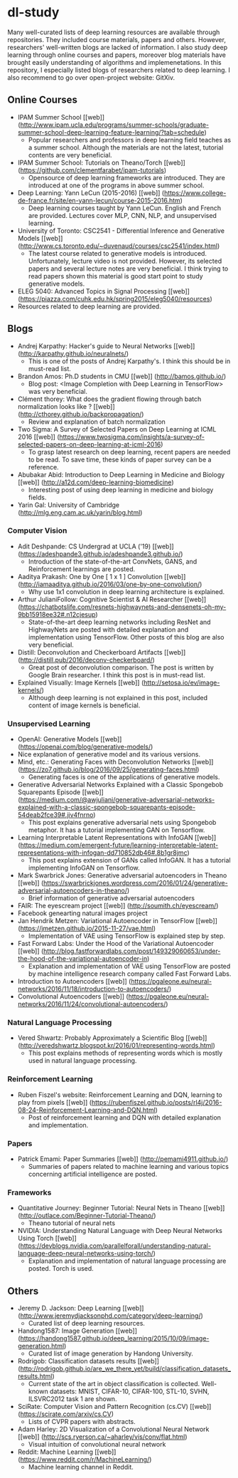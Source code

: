 # dl-study
Many well-curated lists of deep learning resources are available through repositories. They included course materials, papers and others. However, researchers' well-written blogs are lacked of information. I also study deep learning through online courses and papers, moreover blog materials have brought easily understanding of algorithms and implemenetations. In this repository, I especially listed blogs of researchers related to deep learning. I also recommend to go over open-project website: GitXiv.

## Online Courses
* IPAM Summer School [[web]]
(http://www.ipam.ucla.edu/programs/summer-schools/graduate-summer-school-deep-learning-feature-learning/?tab=schedule)
  * Popular researchers and professors in deep learning field teaches as a summer school. Although the materials are not the latest, tutorial contents are very beneficial.
* IPAM Summer School: Tutorials on Theano/Torch [[web]]
(https://github.com/clementfarabet/ipam-tutorials)
  * Opensource of deep learning frameworks are introduced. They are introduced at one of the programs in above summer school.
* Deep Learning: Yann LeCun (2015-2016) [[web]]
(https://www.college-de-france.fr/site/en-yann-lecun/course-2015-2016.htm)
  * Deep learning courses taught by Yann LeCun. English and French are provided. Lectures cover MLP, CNN, NLP, and unsupervised learning.
* University of Toronto: CSC2541 - Differential Inference and Generative Models [[web]]
(http://www.cs.toronto.edu/~duvenaud/courses/csc2541/index.html)
  * The latest course related to generative models is introduced. Unfortunately, lecture video is not provided. However, its selected papers and several lecture notes are very beneficial. I think trying to read papers shown this material is good start point to study generative models.
* ELEG 5040: Advanced Topics in Signal Processing [[web]]
(https://piazza.com/cuhk.edu.hk/spring2015/eleg5040/resources)
 * Resources related to deep learning are provided.

## Blogs
* Andrej Karpathy: Hacker's guide to Neural Networks [[web]]
(http://karpathy.github.io/neuralnets/)
  * This is one of the posts of Andrej Karpathy's. I think this should be in must-read list.
* Brandon Amos: Ph.D students in CMU [[web]]
(http://bamos.github.io/)
  * Blog post: \<Image Completion with Deep Learning in TensorFlow\> was very beneficial.
* Clément thorey: What does the gradient flowing through batch normalization looks like ? [[web]]
(http://cthorey.github.io/backpropagation/)
  * Review and explanation of batch normalization
* Two Sigma: A Survey of Selected Papers on Deep Learning at ICML 2016 [[web]]
(https://www.twosigma.com/insights/a-survey-of-selected-papers-on-deep-learning-at-icml-2016)
  * To grasp latest research on deep learning, recent papers are needed to be read. To save time, these kinds of paper survey can be a reference.
* Abubakar Abid: Introduction to Deep Learning in Medicine and Biology [[web]]
(http://a12d.com/deep-learning-biomedicine)
  * Interesting post of using deep learning in medicine and biology fields.
* Yarin Gal: University of Cambridge
(http://mlg.eng.cam.ac.uk/yarin/blog.html)

### Computer Vision
* Adit Deshpande: CS Undergrad at UCLA ('19) [[web]]
(https://adeshpande3.github.io/adeshpande3.github.io/)
  * Introduction of the state-of-the-art ConvNets, GANS, and Reinforcement learnings are posted.
* Aaditya Prakash: One by One [ 1 x 1 ] Convolution [[web]]
(http://iamaaditya.github.io/2016/03/one-by-one-convolution/)
  * Why use 1x1 convolution in deep learning architecture is explained.
* Arthur JulianiFollow: Cognitive Scientist & AI Researcher [[web]]
(https://chatbotslife.com/resnets-highwaynets-and-densenets-oh-my-9bb15918ee32#.n12cjesup)
  * State-of-the-art deep learning networks including ResNet and HighwayNets are posted with detailed explanation and implementation using TensorFlow. Other posts of this blog are also very beneficial.
* Distill: Deconvolution and Checkerboard Artifacts [[web]]
(http://distill.pub/2016/deconv-checkerboard/)
  * Great post of deconvolution comparison. The post is written by Google Brain researcher. I think this post is in must-read list.
* Explained Visually: Image Kernels [[web]]
(http://setosa.io/ev/image-kernels/)
  * Although deep learning is not explained in this post, included content of image kernels is beneficial.

### Unsupervised Learning
* OpenAI: Generative Models [[web]]
(https://openai.com/blog/generative-models/)
 * Nice explanation of generative model and its various versions.
* Mind, etc.: Generating Faces with Deconvolution Networks [[web]]
(https://zo7.github.io/blog/2016/09/25/generating-faces.html)
  * Generating faces is one of the applications of generative models.
* Generative Adversarial Networks Explained with a Classic Spongebob Squarepants Episode [[web]]
(https://medium.com/@awjuliani/generative-adversarial-networks-explained-with-a-classic-spongebob-squarepants-episode-54deab2fce39#.jiv4fnrno)
  * This post explains generative adversarial nets using Spongebob metaphor. It has a tutorial implementing GAN on Tensorflow.
* Learning Interpretable Latent Representations with InfoGAN [[web]]
(https://medium.com/emergent-future/learning-interpretable-latent-representations-with-infogan-dd710852db46#.8b1gr8jmc)
  * This post explains extension of GANs called InfoGAN. It has a tutorial implementing InfoGAN on Tensorflow.
* Mark Swarbrick Jones: Generative adversarial autoencoders in Theano [[web]]
(https://swarbrickjones.wordpress.com/2016/01/24/generative-adversarial-autoencoders-in-theano/)
  * Brief information of generative adversarial autoencoders
* FAIR: The eyescream project [[web]]
(http://soumith.ch/eyescream/)
 * Facebook genearting natural images project
* Jan Hendrik Metzen: Variational Autoencoder in TensorFlow [[web]]
(https://jmetzen.github.io/2015-11-27/vae.html)
  * Implementation of VAE using TensorFlow is explained step by step.
* Fast Forward Labs: Under the Hood of the Variational Autoencoder [[web]]
(http://blog.fastforwardlabs.com/post/149329060653/under-the-hood-of-the-variational-autoencoder-in)
  * Explanation and implementation of VAE using TensorFlow are posted by machine intelligence research company called Fast Forward Labs.
* Introduction to Autoencoders [[web]]
(https://pgaleone.eu/neural-networks/2016/11/18/introduction-to-autoencoders/)
* Convolutional Autoencoders [[web]]
(https://pgaleone.eu/neural-networks/2016/11/24/convolutional-autoencoders/)

### Natural Language Processing
* Vered Shwartz: Probably Approximately a Scientific Blog [[web]]
(http://veredshwartz.blogspot.kr/2016/01/representing-words.html)
  * This post explains methods of representing words which is mostly used in natural language processing.

### Reinforcement Learning
* Ruben Fiszel's website: Reinforcement Learning and DQN, learning to play from pixels [[web]]
(https://rubenfiszel.github.io/posts/rl4j/2016-08-24-Reinforcement-Learning-and-DQN.html)
  * Post of reinforcement learning and DQN with detailed explanation and implementation.



### Papers
* Patrick Emami: Paper Summaries [[web]]
(http://pemami4911.github.io/)
  * Summaries of papers related to machine learning and various topics concerning artificial intelligence are posted.


### Frameworks
* Quantitative Journey: Beginner Tutorial: Neural Nets in Theano [[web]]
(http://outlace.com/Beginner-Tutorial-Theano/)
  * Theano tutorial of neural nets
* NVIDIA: Understanding Natural Language with Deep Neural Networks Using Torch [[web]]
(https://devblogs.nvidia.com/parallelforall/understanding-natural-language-deep-neural-networks-using-torch/)
  * Explanation and implementation of natural language processing are posted. Torch is used.


## Others
* Jeremy D. Jackson: Deep Learning [[web]]
(http://www.jeremydjacksonphd.com/category/deep-learning/)
  * Curated list of deep learning resources.
* Handong1587: Image Generation [[web]]
(https://handong1587.github.io/deep_learning/2015/10/09/image-generation.html)
  * Curated list of image generation by Handong University.
* Rodrigob: Classification datasets results [[web]]
(http://rodrigob.github.io/are_we_there_yet/build/classification_datasets_results.html)
  * Current state of the art in object classification is collected. Well-known datasets: MNIST, CIFAR-10, CIFAR-100, STL-10, SVHN, ILSVRC2012 task 1 are shown.
* SciRate: Computer Vision and Pattern Recognition (cs.CV) [[web]]
(https://scirate.com/arxiv/cs.CV)
  * Lists of CVPR papers with abstracts.
* Adam Harley: 2D Visualization of a Convolutional Neural Network [[web]]
(http://scs.ryerson.ca/~aharley/vis/conv/flat.html)
  * Visual intuition of convolutional neural network
* Reddit: Machine Learning [[web]]
(https://www.reddit.com/r/MachineLearning/)
  * Machine learning channel in Reddit.
